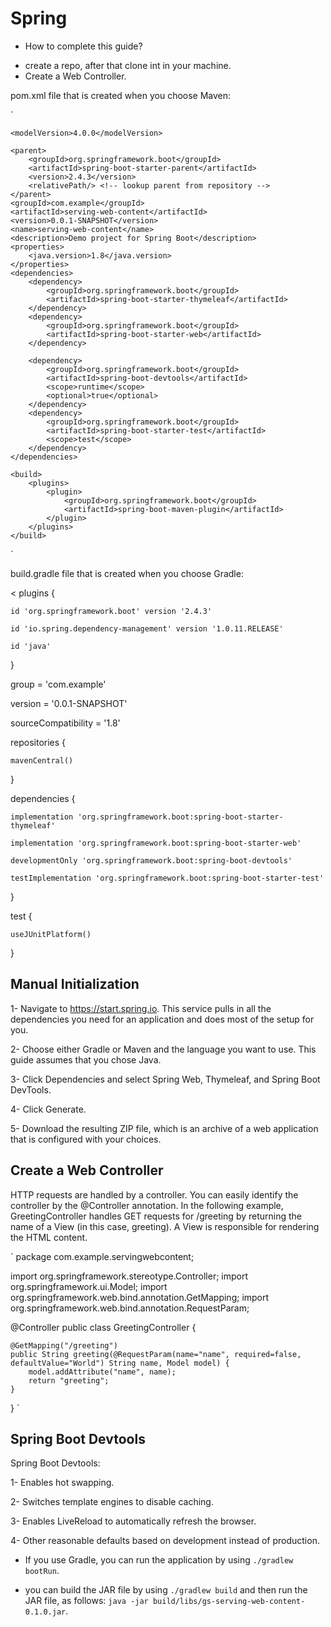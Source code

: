 # Spring

* How to complete this guide?

- create a repo, after that clone int in your machine.
- Create a Web Controller.

pom.xml file that is created when you choose Maven:

`
<?xml version="1.0" encoding="UTF-8"?>

<project xmlns="http://maven.apache.org/POM/4.0.0" xmlns:xsi="http://www.w3.org/2001/XMLSchema-instance"
	xsi:schemaLocation="http://maven.apache.org/POM/4.0.0 https://maven.apache.org/xsd/maven-4.0.0.xsd">

	<modelVersion>4.0.0</modelVersion>

	<parent>
		<groupId>org.springframework.boot</groupId>
		<artifactId>spring-boot-starter-parent</artifactId>
		<version>2.4.3</version>
		<relativePath/> <!-- lookup parent from repository -->
	</parent>
	<groupId>com.example</groupId>
	<artifactId>serving-web-content</artifactId>
	<version>0.0.1-SNAPSHOT</version>
	<name>serving-web-content</name>
	<description>Demo project for Spring Boot</description>
	<properties>
		<java.version>1.8</java.version>
	</properties>
	<dependencies>
		<dependency>
			<groupId>org.springframework.boot</groupId>
			<artifactId>spring-boot-starter-thymeleaf</artifactId>
		</dependency>
		<dependency>
			<groupId>org.springframework.boot</groupId>
			<artifactId>spring-boot-starter-web</artifactId>
		</dependency>

		<dependency>
			<groupId>org.springframework.boot</groupId>
			<artifactId>spring-boot-devtools</artifactId>
			<scope>runtime</scope>
			<optional>true</optional>
		</dependency>
		<dependency>
			<groupId>org.springframework.boot</groupId>
			<artifactId>spring-boot-starter-test</artifactId>
			<scope>test</scope>
		</dependency>
	</dependencies>

	<build>
		<plugins>
			<plugin>
				<groupId>org.springframework.boot</groupId>
				<artifactId>spring-boot-maven-plugin</artifactId>
			</plugin>
		</plugins>
	</build>

</project>
`

build.gradle file that is created when you choose Gradle:

<
plugins {

	id 'org.springframework.boot' version '2.4.3'

	id 'io.spring.dependency-management' version '1.0.11.RELEASE'

	id 'java'

}

group = 'com.example'

version = '0.0.1-SNAPSHOT'

sourceCompatibility = '1.8'

repositories {

	mavenCentral()

}

dependencies {

	implementation 'org.springframework.boot:spring-boot-starter-thymeleaf'

	implementation 'org.springframework.boot:spring-boot-starter-web'
	
    developmentOnly 'org.springframework.boot:spring-boot-devtools'
	
    testImplementation 'org.springframework.boot:spring-boot-starter-test'

}

test {

	useJUnitPlatform()

}
>

## Manual Initialization 

1- Navigate to https://start.spring.io. This service pulls in all the dependencies you need for an application and does most of the setup for you.

2- Choose either Gradle or Maven and the language you want to use. This guide assumes that you chose Java.

3- Click Dependencies and select Spring Web, Thymeleaf, and Spring Boot DevTools.

4- Click Generate.

5- Download the resulting ZIP file, which is an archive of a web application that is configured with your choices.

## Create a Web Controller

HTTP requests are handled by a controller. You can easily identify the controller by the @Controller annotation. In the following example, GreetingController handles GET requests for /greeting by returning the name of a View (in this case, greeting). A View is responsible for rendering the HTML content. 

`
package com.example.servingwebcontent;

import org.springframework.stereotype.Controller;
import org.springframework.ui.Model;
import org.springframework.web.bind.annotation.GetMapping;
import org.springframework.web.bind.annotation.RequestParam;

@Controller
public class GreetingController {

	@GetMapping("/greeting")
	public String greeting(@RequestParam(name="name", required=false, defaultValue="World") String name, Model model) {
		model.addAttribute("name", name);
		return "greeting";
	}

}
`
## Spring Boot Devtools

Spring Boot Devtools:

1- Enables hot swapping.

2- Switches template engines to disable caching.

3- Enables LiveReload to automatically refresh the browser.

4- Other reasonable defaults based on development instead of production.

* If you use Gradle, you can run the application by using `./gradlew bootRun`.

*  you can build the JAR file by using `./gradlew build` and then run the JAR file, as follows: `java -jar build/libs/gs-serving-web-content-0.1.0.jar`.

